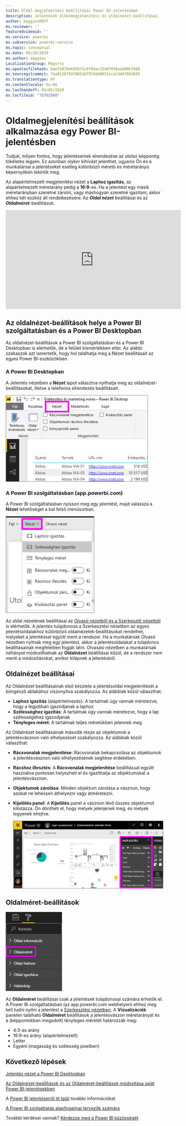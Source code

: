 ```yaml
---
title: Oldal megjelenítési beállításai Power BI-jelentésben
description: Jelentések oldalmegjelenítési és oldalnézet-beállításai
author: maggiesMSFT
ms.reviewer: ''
featuredvideoid: ''
ms.service: powerbi
ms.subservice: powerbi-service
ms.topic: conceptual
ms.date: 05/29/2019
ms.author: maggies
LocalizationGroup: Reports
ms.openlocfilehash: 6aefe879e6d5871c8f88ac15407038aa600bf980
ms.sourcegitcommit: 7aa0136f93f88516f97ddd8031ccac5d07863b92
ms.translationtype: HT
ms.contentlocale: hu-HU
ms.lasthandoff: 05/05/2020
ms.locfileid: "75762508"
---
```

# <a name="apply-page-display-settings-in-a-power-bi-report"></a>Oldalmegjelenítési beállítások alkalmazása egy Power BI-jelentésben
Tudjuk, milyen fontos, hogy jelentéseinek elrendezése az utolsó képpontig tökéletes legyen. Ez azonban olykor kihívást jelenthet, ugyanis Ön és a munkatársai a jelentéseket esetleg különböző méretű és méretarányú képernyőkön tekintik meg. 

Az alapértelmezett megjelenítési nézet a **Laphoz igazítás**, az alapértelmezett méretarány pedig a **16:9**-es. Ha a jelentést egy másik méretarányban szeretné zárolni, vagy máshogyan szeretné igazítani, akkor ehhez két eszköz áll rendelkezésére: Az ***Oldal nézet*** beállításai és az ***Oldalméret***-beállítások.


<iframe width="560" height="315" src="https://www.youtube.com/embed/5tg-OXzxe2g" frameborder="0" allowfullscreen></iframe>


## <a name="where-to-find-page-view-settings-in-the-power-bi-service-and-power-bi-desktop"></a>Az oldalnézet-beállítások helye a Power BI szolgáltatásban és a Power BI Desktopban
Az oldalnézet-beállítások a Power BI szolgáltatásban és a Power BI Desktopban is elérhetők, de a felület kismértékben eltér. Az alábbi szakaszok azt ismertetik, hogy hol találhatja meg a Nézet beállításait az egyes Power BI-eszközökben.

### <a name="in-power-bi-desktop"></a>A Power BI Desktopban
A Jelentés nézetben a **Nézet** lapot választva nyithatja meg az oldalnézet-beállításokat, illetve a telefonos elrendezés beállításait.

  ![Oldalnézet beállításai a Desktopban](media/power-bi-report-display-settings/power-bi-desktop-view-settings.png)

### <a name="in-the-power-bi-service-apppowerbicom"></a>A Power BI szolgáltatásban (app.powerbi.com)
A Power BI szolgáltatásban nyisson meg egy jelentést, majd válassza a **Nézet** lehetőséget a bal felső menüsorban.

![Oldalnézet beállításai a szolgáltatásban](media/power-bi-report-display-settings/power-bi-change-page-view.png)

Az oldal nézetének beállításai az [Olvasó nézetből és a Szerkesztő nézetből](consumer/end-user-reading-view.md) is elérhetők. A jelentés tulajdonosa a Szerkesztési nézetben az egyes jelentésoldalakhoz különböző oldalnézetek-beállításokat rendelhet, melyeket a jelentéssel együtt ment a rendszer. Ha a munkatársak Olvasó nézetben nyitnak meg egy jelentést, akkor a jelentésoldalakat a tulajdonos beállításainak megfelelően fogják látni. Olvasási nézetben a munkatársak *néhányat* módosíthatnak az **Oldalnézet** beállításai közül, de a rendszer nem menti a módosításokat, amikor kilépnek a jelentésből.

## <a name="page-view-settings"></a>Oldalnézet beállításai
Az Oldalnézet beállításainak első készlete a jelentésoldal megjelenítését a böngésző ablakához viszonyítva szabályozza. Az alábbiak közül választhat:

* **Laphoz igazítás** (alapértelmezés): A tartalmak úgy vannak méretezve, hogy a legjobban igazodjanak a laphoz
* **Szélességhez igazítás**: A tartalmak úgy vannak méretezve, hogy a lap szélességéhez igazodjanak
* **Tényleges méret**: A tartalmak teljes méretükben jelennek meg

Az Oldalnézet beállításainak második része az objektumok a jelentésvásznon való elhelyezését szabályozza. Az alábbiak közül választhat:

* **Rácsvonalak megjelenítése**: Rácsvonalak bekapcsolása az objektumok a jelentésvásznon való elhelyezésének segítése érdekében.
* **Rácshoz illesztés**: A **Rácsvonalak megjelenítése** beállítással együtt használva pontosan helyezheti el és igazíthatja az objektumokat a jelentésvásznon. 
* **Objektumok zárolása**: Minden objektum zárolása a vásznon, hogy azokat ne lehessen áthelyezni vagy átméretezni.
* **Kijelölés panel**: A **Kijelölés** panel a vásznon lévő összes objektumot kilistázza. Ön döntheti el, hogy melyek jelenjenek meg, és melyek legyenek elrejtve.

    ![Kiválasztás panel](media/power-bi-report-display-settings/power-bi-selection-pane.png)



## <a name="page-size-settings"></a>Oldalméret-beállítások
![oldalméret-beállítások módosítása](media/power-bi-report-display-settings/power-bi-page-size.png)

Az **Oldalméret** beállításai csak a jelentések tulajdonosai számára érhetők el. A Power BI szolgáltatásban (az app.powerbi.com webhelyen) ehhez meg kell tudni nyitni a jelentést a [Szerkesztési nézetben](consumer/end-user-reading-view.md). A **Vizualizációk** panelen található **Oldalméret** beállítások a jelentésvászon méretarányát és a (képpontokban megadott) tényleges méretét határozzák meg:   

* 4:3-as arány
* 16:9-es arány (alapértelmezett)
* Letter
* Egyéni (magasság és szélesség pixelben)

## <a name="next-steps"></a>Következő lépések
[Jelentés nézet a Power BI Desktopban](desktop-report-view.md)

[Az Oldalnézet-beállítások és az Oldalméret-beállítások módosítása saját Power BI-jelentésekben](consumer/end-user-report-view.md)

A [Power BI jelentéseiről itt talál](consumer/end-user-reports.md) további információkat

[A Power BI szolgáltatás alapfogalmai tervezők számára](service-basic-concepts.md)

További kérdései vannak? [Kérdezze meg a Power BI közösségét](https://community.powerbi.com/)

